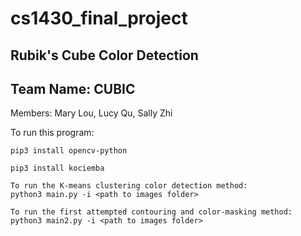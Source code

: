 # cs1430_final_project

## Rubik's Cube Color Detection
## Team Name: CUBIC
Members: Mary Lou, Lucy Qu, Sally Zhi

To run this program:
```
pip3 install opencv-python
```
```
pip3 install kociemba
```
```
To run the K-means clustering color detection method:
python3 main.py -i <path to images folder>
```
```
To run the first attempted contouring and color-masking method:
python3 main2.py -i <path to images folder>